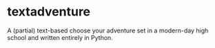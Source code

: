# textadventure

A (partial) text-based choose your adventure set in a modern-day high school and written entirely in Python.
